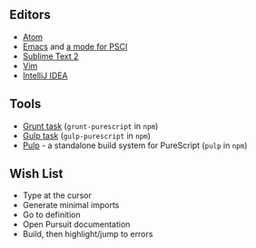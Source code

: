 ## Editors

- [Atom](https://github.com/darinmorrison/atom-language-purescript)
- [Emacs](https://github.com/dysinger/purescript-mode) and [a mode for PSCI](https://github.com/ardumont/emacs-psci)
- [Sublime Text 2](https://sublime.wbond.net/search/PureScript)
- [Vim](https://github.com/raichoo/purescript-vim)
- [IntelliJ IDEA](https://github.com/ikarienator/pure-idea)

## Tools

- [Grunt task](https://github.com/purescript-contrib/grunt-purescript) (`grunt-purescript` in `npm`)
- [Gulp task](https://github.com/purescript-contrib/gulp-purescript) (`gulp-purescript` in `npm`)
- [Pulp](https://github.com/bodil/pulp) - a standalone build system for PureScript (`pulp` in `npm`)

## Wish List

- Type at the cursor
- Generate minimal imports
- Go to definition
- Open Pursuit documentation
- Build, then highlight/jump to errors